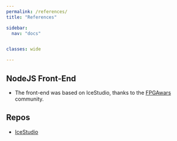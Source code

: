 ```yaml
---
permalink: /references/
title: "References"

sidebar:
  nav: "docs"


classes: wide

---
```


<!-- ToDo: Add React references -->
## NodeJS Front-End

  - The front-end was based on IceStudio, thanks to the [FPGAwars](http://fpgawars.github.io/) community.

## Repos

  - [IceStudio](https://github.com/FPGAwars/icestudio)

